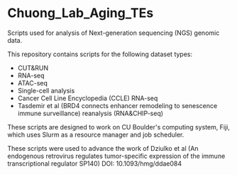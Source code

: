 # Chuong_Lab_Aging_TEs
Scripts used for analysis of Next-generation sequencing (NGS) genomic data.

This repository contains scripts for the following dataset types:

- CUT&RUN
- RNA-seq
- ATAC-seq
- Single-cell analysis
- Cancer Cell Line Encyclopedia (CCLE) RNA-seq
- Tasdemir et al (BRD4 connects enhancer remodeling to senescence immune surveillance) reanalysis (RNA&CHIP-seq)

These scripts are designed to work on CU Boulder's computing system, Fiji, which uses Slurm as a resource manager and job scheduler.

These scripts were used to advance the work of Dziulko et al (An endogenous retrovirus regulates tumor-specific expression of the immune transcriptional regulator SP140) DOI: 10.1093/hmg/ddae084
